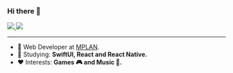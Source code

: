 ### Hi there 👋

<a href="https://www.linkedin.com/in/rogertjr/">
  <img src="https://img.shields.io/badge/-Rogerio_Toledo-blue?style=flat-square&logo=Linkedin&logoColor=white&link=https://www.linkedin.com/in/rogertjr/" />
</a>
<a href="https://github.com/rogertjr/?tab=follow">
  <img src="https://img.shields.io/github/followers/rogertjr?label=Follow&style=social" />
</a>

---

- :briefcase: Web Developer at [MPLAN](https://www.mplansistemas.com.br).
- :book: Studying: **SwiftUI, React and React Native.**
- :heart: Interests: **Games 🎮 and Music 🎵.**
